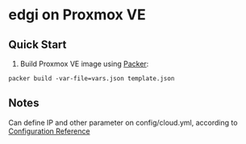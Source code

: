# edgi on Proxmox VE

## Quick Start

1. Build Proxmox VE image using [Packer](https://www.packer.io/): 

```
packer build -var-file=vars.json template.json
```

## Notes

Can define IP and other parameter on config/cloud.yml, according to [Configuration Reference](https://github.com/edgi-io/edgi-os/blob/master/README.md#configuration-reference)
